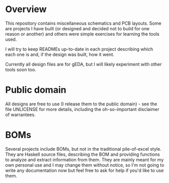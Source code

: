 Overview
=========

This repository contains miscellaneous schematics and PCB layouts.  Some are projects I have built (or designed and decided not to build for one reason or another) and others were simple exercises for learning the tools used.

I will try to keep READMEs up-to-date in each project describing which each one is and, if the design was built, how it went.  

Currently all design files are for gEDA, but I will likely experiment with other tools soon too.

Public domain
==============

All designs are free to use (I release them to the public domain) - see the file UNLICENSE for more details, including the oh-so-important disclaimer of warrantees.

BOMs
=====

Several projects include BOMs, but not in the traditional pile-of-excel style.  They are Haskell source files, describing the BOM and providing functions to analyze and extract information from them.  They are mainly meant for my own personal use and I may change them without notice, so I'm not going to write any documentation now but feel free to ask for help if you'd like to use them.
